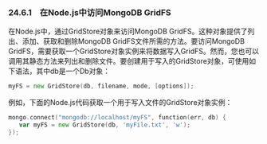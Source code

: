### 24.6.1　在Node.js中访问MongoDB GridFS

在Node.js中，通过GridStore对象来访问MongoDB GridFS。这种对象提供了列出、添加、获取和删除MongoDB GridFS文件所需的方法。要访问MongoDB GridFS，需要获取一个GridStore对象实例来将数据写入GridFS。然而，您也可以调用其静态方法来列出和删除文件。要创建用于写入的GridStore对象，可使用如下语法，其中db是一个Db对象：

```go
myFS = new GridStore(db, filename, mode, [options]);
```

例如，下面的Node.js代码获取一个用于写入文件的GridStore对象实例：

```go
mongo.connect("mongodb://localhost/myFS", function(err, db) {
   var myFS = new GridStore(db, 'myFile.txt', 'w');
});
```

